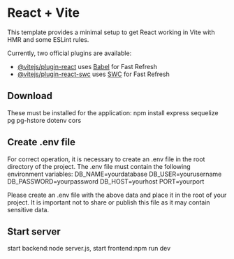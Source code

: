 # React + Vite

This template provides a minimal setup to get React working in Vite with HMR and some ESLint rules.

Currently, two official plugins are available:

- [@vitejs/plugin-react](https://github.com/vitejs/vite-plugin-react/blob/main/packages/plugin-react/README.md) uses [Babel](https://babeljs.io/) for Fast Refresh
- [@vitejs/plugin-react-swc](https://github.com/vitejs/vite-plugin-react-swc) uses [SWC](https://swc.rs/) for Fast Refresh

## Download 

These must be installed for the application:
npm install express sequelize pg pg-hstore dotenv cors

## Create .env file

For correct operation, it is necessary to create an .env file in the root directory of the project. The .env file must contain the following environment variables:
DB_NAME=yourdatabase
DB_USER=yourusername
DB_PASSWORD=yourpassword
DB_HOST=yourhost
PORT=yourport

Please create an .env file with the above data and place it in the root of your project. It is important not to share or publish this file as it may contain sensitive data.

## Start server
start backend:node server.js, 
start frontend:npm run dev
